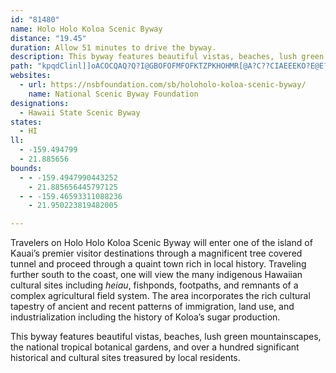 ```yaml
---
id: "81480"
name: Holo Holo Koloa Scenic Byway
distance: "19.45"
duration: Allow 51 minutes to drive the byway.
description: This byway features beautiful vistas, beaches, lush green mountainscapes, the national tropical botanical gardens, and over a hundred significant historical and cultural sites treasured by local residents.
path: "kpqdClinl]]oACOCQAQ?Q?I@GBOFOFMFOFKTZPKHOHMR[@A?C??CIAEEEKO?E@E?E@GAMAKCKAIIWS_@S_@ACe@m@c@k@MOGMCCIMCGEMGOEQASAU@U@S`@uDFo@DWFSHUHQb@k@DIBG@IBG?I?G?I?GAGCIa@cBAIAIAI?K@I@I@GBIBEXk@NSPKTOf@WNMFGHKBEHMHSRk@Vw@Tq@f@{AN]Pc@\\}@b@iAP]N[HMz@{AlA{B`BuCDKDMBMBM?Q?SEoAGoDGwB?_AF}@Hu@ReC@IBMDQBI?AHQXm@LYFQBODSBS?S?oA@Q?[Fo@Hm@?CJe@BKTu@FOHSNa@@GJYHYHg@Be@@O@SAc@Am@Ae@??Bm@He@H_@jByOB_@?]AS?KE]I]K[OYIKIIUSWQWOaDiBLQRA`ADT@z@DvAH\\BL?P@PAPELAjD{Al@[ZOf@Yf@[b@a@b@a@^e@FIR]Vo@Ti@^}@\\_Ap@eBVw@Py@PeADa@BWG?O?qB?o@@uAB]?iFHUGOGMMGE^{@Ts@JWH[Nw@Ly@pAeMb@MLAHKFUH_@DQ`@?BAXDL?h@e@LGLCPGQFMBMFi@d@M?YEC@a@?EPI^GTIJM@c@LqAdMMx@Ov@IZKVUr@_@z@FDLLNFTFhFI\\?tACn@ApB?N?F?Da@@W@_@?}@?k@AcBAgA?E?QAy@?K?]?C?_AA_A?{@Bc@?CBw@BWDU@Gd@VZo@[n@e@WAFETCVCv@?BCb@?z@@~@?~@?B?\\?J@x@?P?D@fA@bB?j@?|@A^AVE`@G?O?qB?o@@uAB]?iFHUGOGMMGE^{@Ts@JWH[Nw@Ly@pAeMFe@LgAReAFi@Nu@N_ALc@r@eDFYpA}FvDiOt@PfEbAh@B^?vAKZBJBPFTHVHHBB@D@PDIZM`@La@H[D[DWB]?M?K?S?G?E?}@?O@U?C@M@IBQF_@`@}Bb@uBHa@BMLYDGDIDGFGFEHEFCJCJAHCJCHCHEJIFEFGb@q@f@}@bAo@HM@I?KeA}@CIDKp@{@r@kAHOHULm@H]h@uBJe@b@[rAkAHIHUHSDOBODU?SCUCQi@cBEMg@uAAAKWKOKIQMOImAWICAAIAqBc@a@CI?Ga@GU]oAICG?MA?KAI?KAKAEAECMIMEMEKAKAOAOAQCICIEGGIIQM[EOCO?O?K?]DADC@C?A@E@CACACCCCCEAC?EB??A?CBABAF@D@DBBD@D@?\\?J?NBNDNLZHPFHDFBHBH@P@N@N@JDJDLHLBL@D@D@J?J@H?JDf@FPDLDJDLDJL@FAHAF`@[@s@Jg@Pk@Ti@l@KLGJsAvCSXIJYP[N_@LwAHwAHkAD{@FEy@O_DI_Bm@eM[mCE[I]I[M[OY_BeCa@q@Uc@Sa@Ui@m@}AO_@S_@S[U[WYYWZm@BCFILIHCdCc@HAh@KvFy@LELId@a@JHNJRDRBDCFAhAKiAJG@EBSCSEOKKIe@`@MHMDwFx@i@JI@eCb@IBMHGHCB[l@XVVXTZRZR^N^l@|ATh@R`@Tb@`@p@~AdCNXLZHZH\\DZZlCl@dMH~AN~CM^QLg@N_AJk@HeATk@Tc@TA?i@\\sD|C}AnAi@`@m@Zq@Vq@Rq@Nu@HgHfAqYjEoMnBiAReBb@s@TSJkEnBaf@bWyAj@kAf@mAZiBVeBH{B?aBCAdHAZCXEXIVKTMTqBrCMLEFSRUPKHKDWJgA`@KFIFIJGJGJELCLALAN@L@|A@nAClACv@C`@E`@_B_@OEMCA?QAO?O@OBOFMFqAl@u@^s@ZqAh@MHIJIRGPJFJHJJFJJ\\L^Nd@Rl@`AfCz@zBVf@BHBB^p@@@JTBLPt@Nt@F`@b@Mn@GbAKbAExBM|CQ}CPyBLcADcAJo@Fc@LGa@Ou@Qu@CMMWc@u@CIWg@i@Lu@JWBwEf@i@Fk@BmC@aB@uB?y@AeCBs@HaB\\eA`@oBv@gBn@gA^s@XsHvCeAV{@NwAPa@BmAN}JnAoB\\mFjA_ANa@Bi@@aHMkHIwECgj@k@_@Cs@Qk@W{@m@a@Sw@Y]EWA[@w@Fc@L[Ns@`@SH]Ny@Nm@?sAKw@Ae@BsCX_ADK@YA_@G[O{A{@]]g@Co@Kq@Ew@C{@GeBOmGq@}KiAgWaCgHq@sFk@eGe@_@GC?"
websites:
  - url: https://nsbfoundation.com/sb/holoholo-koloa-scenic-byway/
    name: National Scenic Byway Foundation
designations:
  - Hawaii State Scenic Byway
states:
  - HI
ll:
  - -159.494799
  - 21.885656
bounds:
  - - -159.4947990443252
    - 21.885656445797125
  - - -159.46593311088236
    - 21.950223819482005

---
```


Travelers on Holo Holo Koloa Scenic Byway will enter one of the island of Kauai’s premier visitor destinations through a magnificent tree covered tunnel and proceed through a quaint town rich in local history. Traveling further south to the coast, one will view the many indigenous Hawaiian cultural sites including _heiau_, fishponds, footpaths, and remnants of a complex agricultural field system. The area incorporates the rich cultural tapestry of ancient and recent patterns of immigration, land use, and industrialization including the history of Koloa’s sugar production.

This byway features beautiful vistas, beaches, lush green mountainscapes, the national tropical botanical gardens, and over a hundred significant historical and cultural sites treasured by local residents.
